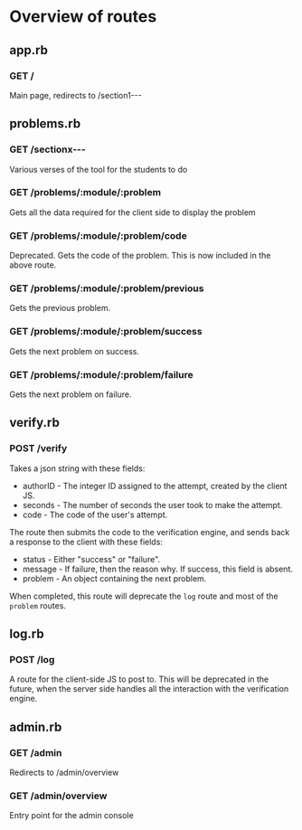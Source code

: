 # Overview of routes

## app.rb

### GET /

Main page, redirects to /section1---

## problems.rb

### GET /sectionx---

Various verses of the tool for the students to do

### GET /problems/:module/:problem

Gets all the data required for the client side to display the problem

### GET /problems/:module/:problem/code

Deprecated. Gets the code of the problem. This is now included in the above route.

### GET /problems/:module/:problem/previous

Gets the previous problem.

### GET /problems/:module/:problem/success

Gets the next problem on success.

### GET /problems/:module/:problem/failure

Gets the next problem on failure.

## verify.rb

### POST /verify

Takes a json string with these fields:

* authorID - The integer ID assigned to the attempt, created by the client JS.
* seconds - The number of seconds the user took to make the attempt.
* code - The code of the user's attempt.

The route then submits the code to the verification engine, and sends back a response to the client with these fields:

* status - Either "success" or "failure".
* message - If failure, then the reason why. If success, this field is absent.
* problem - An object containing the next problem.

When completed, this route will deprecate the `log` route and most of the `problem` routes.

## log.rb

### POST /log

A route for the client-side JS to post to. This will be deprecated in the future, when the server side handles all the interaction with the verification engine.

## admin.rb

### GET /admin

Redirects to /admin/overview

### GET /admin/overview

Entry point for the admin console

